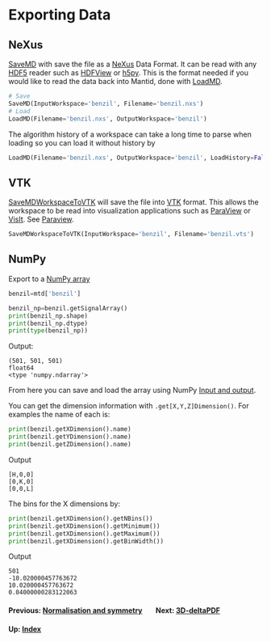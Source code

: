 # Exporting Data

## NeXus

[SaveMD](http://docs.mantidproject.org/nightly/algorithms/SaveMD.html)
with save the file as a [NeXus](http://www.nexusformat.org) Data
Format. It can be read with any [HDF5](https://www.hdfgroup.org)
reader such as
[HDFView](https://support.hdfgroup.org/products/java/hdfview) or
[h5py](http://www.h5py.org). This is the format needed if you would
like to read the data back into Mantid, done with
[LoadMD](http://docs.mantidproject.org/nightly/algorithms/LoadMD.html).


```python
# Save
SaveMD(InputWorkspace='benzil', Filename='benzil.nxs')
# Load
LoadMD(Filename='benzil.nxs', OutputWorkspace='benzil')
```

The algorithm history of a workspace can take a long time to parse
when loading so you can load it without history by
```python
LoadMD(Filename='benzil.nxs', OutputWorkspace='benzil', LoadHistory=False)
```

## VTK

[SaveMDWorkspaceToVTK](http://docs.mantidproject.org/nightly/algorithms/SaveMDWorkspaceToVTK.html)
will save the file into [VTK](http://www.vtk.org) format. This allows
the workspace to be read into visualization applications such as
[ParaView](https://www.paraview.org) or
[VisIt](https://visit.llnl.gov). See [Paraview](paraview).

```python
SaveMDWorkspaceToVTK(InputWorkspace='benzil', Filename='benzil.vts')
```

## NumPy

Export to a [NumPy
array](https://docs.scipy.org/doc/numpy/reference/arrays.ndarray.html)

```python
benzil=mtd['benzil']

benzil_np=benzil.getSignalArray()
print(benzil_np.shape)
print(benzil_np.dtype)
print(type(benzil_np))
```

Output:
```
(501, 501, 501)
float64
<type 'numpy.ndarray'>
```

From here you can save and load the array using NumPy [Input and
output](https://docs.scipy.org/doc/numpy/reference/routines.io.html).


You can get the dimension information with
`.get[X,Y,Z]Dimension()`. For examples the name of each is:

```python
print(benzil.getXDimension().name)
print(benzil.getYDimension().name)
print(benzil.getZDimension().name)
```

Output
```
[H,0,0]
[0,K,0]
[0,0,L]
```

The bins for the X dimensions by:

```python
print(benzil.getXDimension().getNBins())
print(benzil.getXDimension().getMinimum())
print(benzil.getXDimension().getMaximum())
print(benzil.getXDimension().getBinWidth())
```

Output
```
501
-10.020000457763672
10.020000457763672
0.04000000283122063
```

#### Previous: [Normalisation and symmetry](reduction) &nbsp;&nbsp;&nbsp;&nbsp;&nbsp;&nbsp; Next: [3D-deltaPDF](pdf)
#### Up: [Index](index)
